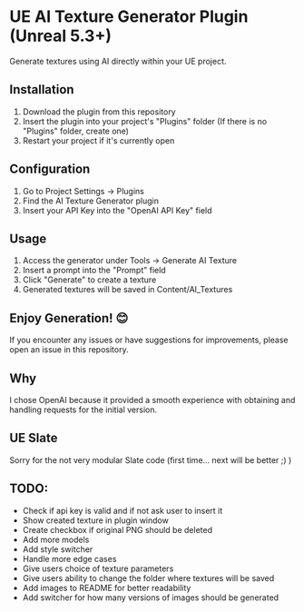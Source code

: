 # UE AI Texture Generator Plugin (Unreal 5.3+)

Generate textures using AI directly within your UE project.

## Installation

1. Download the plugin from this repository
2. Insert the plugin into your project's "Plugins" folder (If there is no "Plugins" folder, create one)
3. Restart your project if it's currently open

## Configuration

1. Go to Project Settings -> Plugins
2. Find the AI Texture Generator plugin
3. Insert your API Key into the "OpenAI API Key" field

## Usage

1. Access the generator under Tools -> Generate AI Texture
2. Insert a prompt into the "Prompt" field
3. Click "Generate" to create a texture
4. Generated textures will be saved in Content/AI_Textures

## Enjoy Generation! 😊

If you encounter any issues or have suggestions for improvements, please open an issue in this repository.

## Why
I chose OpenAI because it provided a smooth experience with obtaining and handling requests for the initial version.

## UE Slate
Sorry for the not very modular Slate code (first time... next will be better ;) )

## TODO:
- Check if api key is valid and if not ask user to insert it
- Show created texture in plugin window
- Create checkbox if original PNG should be deleted
- Add more models
- Add style switcher
- Handle more edge cases
- Give users choice of texture parameters
- Give users ability to change the folder where textures will be saved
- Add images to README for better readability
- Add switcher for how many versions of images should be generated